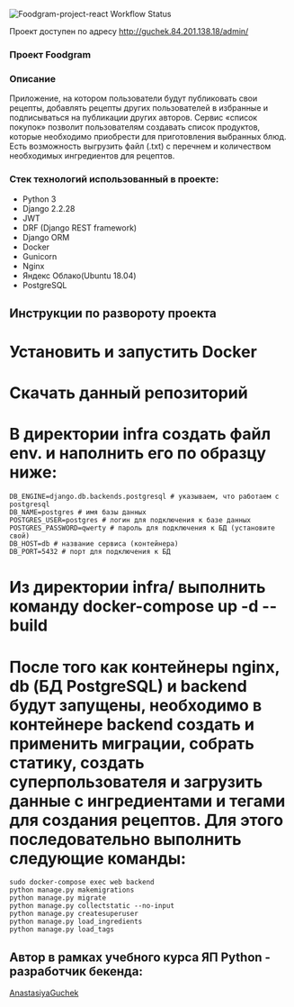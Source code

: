 ![Foodgram-project-react Workflow Status](https://github.com/AnastasiyaGuchek/foodgram-project-react/actions/workflows/main.yml/badge.svg)

Проект доступен по адресу 
http://guchek.84.201.138.18/admin/


### Проект Foodgram
### Описание
Приложение, на котором пользователи будут публиковать свои рецепты, добавлять рецепты других пользователей в избранные и подписываться на публикации других авторов. Сервис «cписок покупок» позволит пользователям создавать список продуктов, которые необходимо приобрести для приготовления выбранных блюд. Есть возможность выгрузить файл (.txt) с перечнем и количеством необходимых ингредиентов для рецептов.

### Стек технологий использованный в проекте:
- Python 3
- Django 2.2.28
- JWT
- DRF (Django REST framework)
- Django ORM
- Docker
- Gunicorn
- Nginx
- Яндекс Облако(Ubuntu 18.04)
- PostgreSQL

## Инструкции по развороту проекта
# Установить и запустить Docker
# Скачать данный репозиторий
# В директории infra создать файл env. и наполнить его по образцу ниже:
```
DB_ENGINE=django.db.backends.postgresql # указываем, что работаем с postgresql
DB_NAME=postgres # имя базы данных
POSTGRES_USER=postgres # логин для подключения к базе данных
POSTGRES_PASSWORD=qwerty # пароль для подключения к БД (установите свой)
DB_HOST=db # название сервиса (контейнера)
DB_PORT=5432 # порт для подключения к БД
```
# Из директории infra/ выполнить команду docker-compose up -d --build
# После того как контейнеры nginx, db (БД PostgreSQL) и backend будут запущены, необходимо в контейнере backend создать и применить миграции, собрать статику, создать суперпользователя и загрузить данные с ингредиентами и тегами для создания рецептов. Для этого последовательно выполнить следующие команды:
```
sudo docker-compose exec web backend
python manage.py makemigrations
python manage.py migrate
python manage.py collectstatic --no-input
python manage.py createsuperuser
python manage.py load_ingredients
python manage.py load_tags
```

## Автор в рамках учебного курса ЯП Python - разработчик бекенда:
[AnastasiyaGuchek](https://github.com/AnastasiyaGuchek)